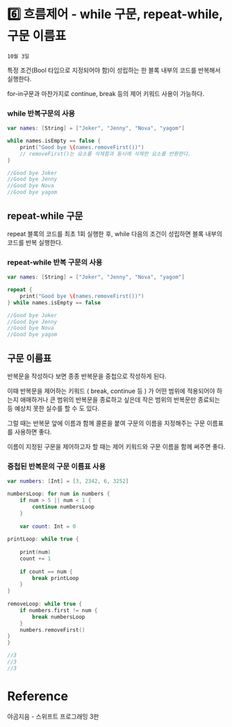 # 6️⃣ 흐름제어 - while 구문, repeat-while, 구문 이름표

`10월 3일`

특정 조건(Bool 타입으로 지정되어야 함)이 성립하는 한 블록 내부의 코드를 반복해서 실행한다.

for-in구문과 마찬가지로 continue, break 등의 제어 키워드 사용이 가능하다.

### while 반복구문의 사용

```swift
var names: [String] = ["Joker", "Jenny", "Nova", "yagom"]

while names.isEmpty == false {
    print("Good bye \(names.removeFirst())")
    // removeFirst()는 요소를 삭제함과 동시에 삭제한 요소를 반환한다.
}

//Good bye Joker
//Good bye Jenny
//Good bye Nova
//Good bye yagom
```

## repeat-while 구문

repeat 블록의 코드를 최초 1회 실행한 후, while 다음의 조건이 성립하면 블록 내부의 코드를 반복 실행한다.

### repeat-while 반복 구문의 사용

```swift
var names: [String] = ["Joker", "Jenny", "Nova", "yagom"]

repeat {
    print("Good bye \(names.removeFirst())")
} while names.isEmpty == false

//Good bye Joker
//Good bye Jenny
//Good bye Nova
//Good bye yagom
```

## 구문 이름표

반복문을 작성하다 보면 종종 반복문을 중첩으로 작성하게 된다.

이때 반복문을 제어하는 키워드 ( break, continue 등 ) 가 어떤 범위에 적용되어야 하는지 애매하거나 큰 범위의 반복문을 종료하고 싶은데 작은 범위의 반복문만 종료되는 등 예상치 못한 실수를 할 수 도 있다.

그럴 때는 반복문 앞에 이름과 함께 콜론을 붙여 구문의 이름을 지정해주는 구문 이름표를 사용하면 좋다.

이름이 지정된 구문을 제어하고자 할 때는 제어 키워드와 구문 이름을 함께 써주면 좋다.

### 중첩된 반복문의 구문 이름표 사용

```swift
var numbers: [Int] = [3, 2342, 6, 3252]

numbersLoop: for num in numbers {
    if num > 5 || num < 1 {
        continue numbersLoop
    }
    
    var count: Int = 0
    
printLoop: while true {
    
    print(num)
    count += 1
    
    if count == num {
        break printLoop
    }
}
    
removeLoop: while true {
    if numbers.first != num {
        break numbersLoop
    }
    numbers.removeFirst()
}
}

//3
//3
//3
```

# Reference

야곰지음 - 스위프트 프로그래밍 3판
